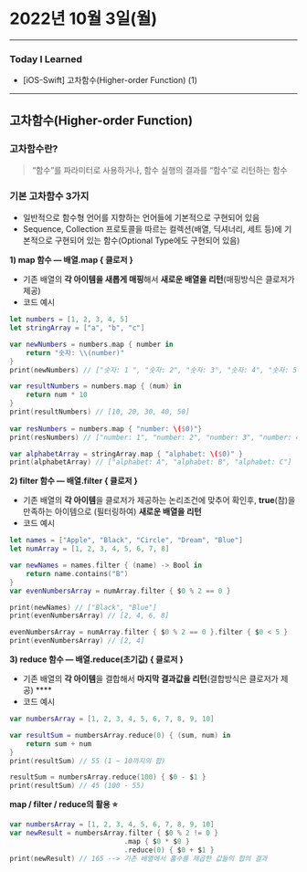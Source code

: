 # 2022년 10월 3일(월)

---

### Today I Learned

- [iOS-Swift] 고차함수(Higher-order Function) (1)

---

## 고차함수(Higher-order Function)

### **고차함수란?**

> “함수”를 파라미터로 사용하거나, 함수 실행의 결과를 “함수”로 리턴하는 함수

### 기본 고차함수 3가지

- 일반적으로 함수형 언어를 지향하는 언어들에 기본적으로 구현되어 있음
- Sequence, Collection 프로토콜을 따르는 컬렉션(배열, 딕셔너리, 세트 등)에 기본적으로 구현되어 있는 함수(Optional Type에도 구현되어 있음)

**1) map 함수 — 배열.map  { 클로저 }**

- 기존 배열의 **각 아이템을 새롭게 매핑**해서 **새로운 배열을 리턴**(매핑방식은 클로저가 제공)
- 코드 예시

```swift
let numbers = [1, 2, 3, 4, 5]
let stringArray = ["a", "b", "c"]

var newNumbers = numbers.map { number in 
    return "숫자: \\(number)"
}
print(newNumbers) // ["숫자: 1 ", "숫자: 2", "숫자: 3", "숫자: 4", "숫자: 5"]

var resultNumbers = numbers.map { (num) in 
    return num * 10
}
print(resultNumbers) // [10, 20, 30, 40, 50]
 
var resNumbers = numbers.map { "number: \($0)"} 
print(resNumbers) // ["number: 1", "number: 2", "number: 3", "number: 4", "number: 5"]

var alphabetArray = stringArray.map { "alphabet: \($0)" }
print(alphabetArray) // ["alphabet: A", "alphabet: B", "alphabet: C"]
```

**2) filter 함수 — 배열.filter { 클로저 }**

- 기존 배열의 **각 아이템**을 클로저가 제공하는 논리조건에 맞추어 확인후, **true**(참)을 만족하는 아이템으로 (필터링하여) **새로운 배열을 리턴**
- 코드 예시

```swift
let names = ["Apple", "Black", "Circle", "Dream", "Blue"]
let numArray = [1, 2, 3, 4, 5, 6, 7, 8]

var newNames = names.filter { (name) -> Bool in 
    return name.contains("B")
}
var evenNumbersArray = numArray.filter { $0 % 2 == 0 } 

print(newNames) // ["Black", "Blue"]
print(evenNumbersArray) // [2, 4, 6, 8]

evenNumbersArray = numArray.filter { $0 % 2 == 0 }.filter { $0 < 5 } 
print(evenNumbersArray) // [2, 4]
```

**3) reduce 함수 — 배열.reduce(초기값) { 클로저 }**

- 기존 배열의 **각 아이템**을 결합해서 **마지막 결과값을 리턴**(결합방식은 클로저가 제공) ****
- 코드 예시

```swift
var numbersArray = [1, 2, 3, 4, 5, 6, 7, 8, 9, 10] 

var resultSum = numbersArray.reduce(0) { (sum, num) in 
    return sum + num 
}
print(resultSum) // 55 (1 ~ 10까지의 합) 

resultSum = numbersArray.reduce(100) { $0 - $1 } 
print(resultSum) // 45 (100 - 55) 
```

**map / filter / reduce의 활용 ⭐️**

```swift
var numbersArray = [1, 2, 3, 4, 5, 6, 7, 8, 9, 10]
var newResult = numbersArray.filter { $0 % 2 != 0 }
                            .map { $0 * $0 }
                            .reduce(0) { $0 + $1 } 
print(newResult) // 165 --> 기존 배열에서 홀수를 제곱한 값들의 합의 결과 
```